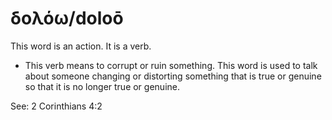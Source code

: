 # δολόω/doloō
This word is an action. It is a verb.

* This verb means to corrupt or ruin something. This word is used to talk about someone changing or distorting something that is true or genuine so that it is no longer true or genuine.

See: 2 Corinthians 4:2
